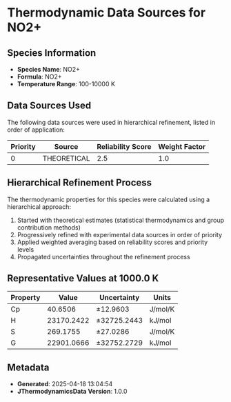 # Thermodynamic Data Sources for NO2+

## Species Information
- **Species Name**: NO2+
- **Formula**: NO2+
- **Temperature Range**: 100-10000 K

## Data Sources Used
The following data sources were used in hierarchical refinement, listed in order of application:

| Priority | Source | Reliability Score | Weight Factor |
|----------|--------|-------------------|---------------|
| 0 | THEORETICAL | 2.5 | 1.0 |

## Hierarchical Refinement Process
The thermodynamic properties for this species were calculated using a hierarchical approach:

1. Started with theoretical estimates (statistical thermodynamics and group contribution methods)
2. Progressively refined with experimental data sources in order of priority
3. Applied weighted averaging based on reliability scores and priority levels
4. Propagated uncertainties throughout the refinement process

## Representative Values at 1000.0 K
| Property | Value | Uncertainty | Units |
|----------|-------|-------------|-------|
| Cp | 40.6506 | ±12.9603 | J/mol/K |
| H | 23170.2422 | ±32725.2443 | kJ/mol |
| S | 269.1755 | ±27.0286 | J/mol/K |
| G | 22901.0666 | ±32752.2729 | kJ/mol |

## Metadata
- **Generated**: 2025-04-18 13:04:54
- **JThermodynamicsData Version**: 1.0.0
